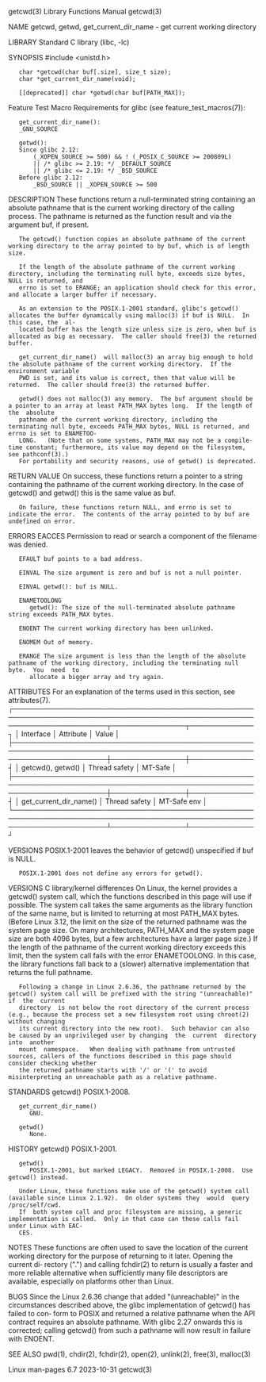 getcwd(3)							   Library Functions Manual							     getcwd(3)

NAME
       getcwd, getwd, get_current_dir_name - get current working directory

LIBRARY
       Standard C library (libc, -lc)

SYNOPSIS
       #include <unistd.h>

       char *getcwd(char buf[.size], size_t size);
       char *get_current_dir_name(void);

       [[deprecated]] char *getwd(char buf[PATH_MAX]);

   Feature Test Macro Requirements for glibc (see feature_test_macros(7)):

       get_current_dir_name():
	   _GNU_SOURCE

       getwd():
	   Since glibc 2.12:
	       (_XOPEN_SOURCE >= 500) && ! (_POSIX_C_SOURCE >= 200809L)
		   || /* glibc >= 2.19: */ _DEFAULT_SOURCE
		   || /* glibc <= 2.19: */ _BSD_SOURCE
	   Before glibc 2.12:
	       _BSD_SOURCE || _XOPEN_SOURCE >= 500

DESCRIPTION
       These  functions	 return	 a  null-terminated  string containing an absolute pathname that is the current working directory of the calling process.  The
       pathname is returned as the function result and via the argument buf, if present.

       The getcwd() function copies an absolute pathname of the current working directory to the array pointed to by buf, which is of length size.

       If the length of the absolute pathname of the current working directory, including the terminating null byte, exceeds size bytes, NULL is returned, and
       errno is set to ERANGE; an application should check for this error, and allocate a larger buffer if necessary.

       As an extension to the POSIX.1-2001 standard, glibc's getcwd() allocates the buffer dynamically using malloc(3) if buf is NULL.	In this case, the  al‐
       located buffer has the length size unless size is zero, when buf is allocated as big as necessary.  The caller should free(3) the returned buffer.

       get_current_dir_name()  will malloc(3) an array big enough to hold the absolute pathname of the current working directory.  If the environment variable
       PWD is set, and its value is correct, then that value will be returned.	The caller should free(3) the returned buffer.

       getwd() does not malloc(3) any memory.  The buf argument should be a pointer to an array at least PATH_MAX bytes long.  If the length of	 the  absolute
       pathname of the current working directory, including the terminating null byte, exceeds PATH_MAX bytes, NULL is returned, and errno is set to ENAMETOO‐
       LONG.   (Note that on some systems, PATH_MAX may not be a compile-time constant; furthermore, its value may depend on the filesystem, see pathconf(3).)
       For portability and security reasons, use of getwd() is deprecated.

RETURN VALUE
       On success, these functions return a pointer to a string containing the pathname of the current working directory.  In the case of getcwd() and getwd()
       this is the same value as buf.

       On failure, these functions return NULL, and errno is set to indicate the error.	 The contents of the array pointed to by buf are undefined on error.

ERRORS
       EACCES Permission to read or search a component of the filename was denied.

       EFAULT buf points to a bad address.

       EINVAL The size argument is zero and buf is not a null pointer.

       EINVAL getwd(): buf is NULL.

       ENAMETOOLONG
	      getwd(): The size of the null-terminated absolute pathname string exceeds PATH_MAX bytes.

       ENOENT The current working directory has been unlinked.

       ENOMEM Out of memory.

       ERANGE The size argument is less than the length of the absolute pathname of the working directory, including the terminating null byte.	 You  need  to
	      allocate a bigger array and try again.

ATTRIBUTES
       For an explanation of the terms used in this section, see attributes(7).
       ┌───────────────────────────────────────────────────────────────────────────────────────────────────────────────────────┬───────────────┬─────────────┐
       │ Interface													       │ Attribute     │ Value	     │
       ├───────────────────────────────────────────────────────────────────────────────────────────────────────────────────────┼───────────────┼─────────────┤
       │ getcwd(), getwd()												       │ Thread safety │ MT-Safe     │
       ├───────────────────────────────────────────────────────────────────────────────────────────────────────────────────────┼───────────────┼─────────────┤
       │ get_current_dir_name()												       │ Thread safety │ MT-Safe env │
       └───────────────────────────────────────────────────────────────────────────────────────────────────────────────────────┴───────────────┴─────────────┘

VERSIONS
       POSIX.1-2001 leaves the behavior of getcwd() unspecified if buf is NULL.

       POSIX.1-2001 does not define any errors for getwd().

VERSIONS
   C library/kernel differences
       On  Linux, the kernel provides a getcwd() system call, which the functions described in this page will use if possible.	The system call takes the same
       arguments as the library function of the same name, but is limited to returning at most PATH_MAX bytes.	(Before Linux 3.12, the limit on the  size  of
       the  returned pathname was the system page size.	 On many architectures, PATH_MAX and the system page size are both 4096 bytes, but a few architectures
       have a larger page size.)  If the length of the pathname of the current working directory exceeds this limit, then the system call fails with the error
       ENAMETOOLONG.  In this case, the library functions fall back to a (slower) alternative implementation that returns the full pathname.

       Following a change in Linux 2.6.36, the pathname returned by the getcwd() system call will be prefixed with the string "(unreachable)" if  the  current
       directory  is not below the root directory of the current process (e.g., because the process set a new filesystem root using chroot(2) without changing
       its current directory into the new root).  Such behavior can also be caused by an unprivileged user by changing	the  current  directory	 into  another
       mount  namespace.   When dealing with pathname from untrusted sources, callers of the functions described in this page should consider checking whether
       the returned pathname starts with '/' or '(' to avoid misinterpreting an unreachable path as a relative pathname.

STANDARDS
       getcwd()
	      POSIX.1-2008.

       get_current_dir_name()
	      GNU.

       getwd()
	      None.

HISTORY
       getcwd()
	      POSIX.1-2001.

       getwd()
	      POSIX.1-2001, but marked LEGACY.	Removed in POSIX.1-2008.  Use getcwd() instead.

       Under Linux, these functions make use of the getcwd() system call (available since Linux 2.1.92).  On older systems they	 would	query  /proc/self/cwd.
       If  both system call and proc filesystem are missing, a generic implementation is called.  Only in that case can these calls fail under Linux with EAC‐
       CES.

NOTES
       These functions are often used to save the location of the current working directory for the purpose of returning to it later.  Opening the current di‐
       rectory (".") and calling fchdir(2) to return is usually a faster and more reliable alternative when sufficiently many file descriptors are  available,
       especially on platforms other than Linux.

BUGS
       Since  the Linux 2.6.36 change that added "(unreachable)" in the circumstances described above, the glibc implementation of getcwd() has failed to con‐
       form to POSIX and returned a relative pathname when the API contract requires an absolute pathname.  With glibc 2.27 onwards this is corrected; calling
       getcwd() from such a pathname will now result in failure with ENOENT.

SEE ALSO
       pwd(1), chdir(2), fchdir(2), open(2), unlink(2), free(3), malloc(3)

Linux man-pages 6.7							  2023-10-31								     getcwd(3)
